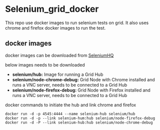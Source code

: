 # Selenium_grid_docker
This repo use docker images to run selenium tests on grid.
It also uses chrome and firefox docker images to run the test.

## docker images
docker images can be downloaded from [SeleniumHQ](https://github.com/SeleniumHQ/docker-selenium)

below images needs to be downloaded
- **selenium/hub:** Image for running a Grid Hub
- **selenium/node-chrome-debug:** Grid Node with Chrome installed and runs a VNC server, needs to be connected to a Grid Hub
- **selenium/node-firefox-debug:** Grid Node with Firefox installed and runs a VNC server, needs to be connected to a Grid Hub

docker commands to initiate the hub and link chrome and firefox
```
docker run -d -p 4545:4444 --name selenium-hub selenium/hub
docker run -d -p --link selenium-hum:hub selenium/node-firefox-debug
docker run -d -P --link selenium-hub:hub selenium/node-chrome-debug
```

